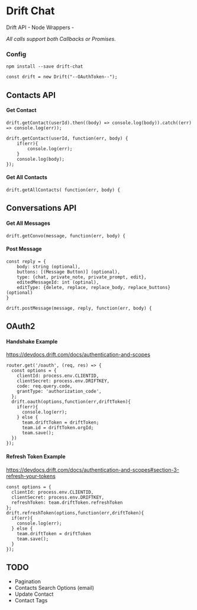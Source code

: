 # Drift Chat

Drift API - Node Wrappers -

*All calls support both Callbacks or Promises.*

### Config

`npm install --save drift-chat`

`const drift = new Drift("--OAuthToken--");`

## Contacts API

#### Get Contact

```
drift.getContact(userId).then((body) => console.log(body)).catch((err) => console.log(err));
````

```
drift.getContact(userId, function(err, body) {
    if(err){
        console.log(err);
    }
    console.log(body);
});
```

#### Get All Contacts

```
drift.getAllContacts( function(err, body) {
```

## Conversations API

#### Get All Messages

```
drift.getConvo(message, function(err, body) {
```

#### Post Message

```
const reply = {
    body: string (optional),
    buttons: [(Message Button)] (optional),
    type: {chat, private_note, private_prompt, edit},
    editedMessageId: int (optinal),
    editType: {delete, replace, replace_body, replace_buttons} (optional)
}

drift.postMessage(message, reply, function(err, body) {
```

## OAuth2

#### Handshake Example
https://devdocs.drift.com/docs/authentication-and-scopes

```
router.get('/oauth', (req, res) => {
  const options = {
    clientId: process.env.CLIENTID,
    clientSecret: process.env.DRIFTKEY,
    code: req.query.code,
    grantType: 'authorization_code',
  };
  drift.oauth(options,function(err,driftToken){
    if(err){
      console.log(err);
    } else {
      team.driftToken = driftToken;
      team.id = driftToken.orgId;
      team.save();
  })
});
```

#### Refresh Token Example
https://devdocs.drift.com/docs/authentication-and-scopes#section-3-refresh-your-tokens

```
const options = {
  clientId: process.env.CLIENTID,
  clientSecret: process.env.DRIFTKEY,
  refreshToken: team.driftToken.refreshToken
};
drift.refreshToken(options,function(err,driftToken){
  if(err){
    console.log(err);
  } else {
    team.driftToken = driftToken
    team.save();
  }
});
```

## TODO
* Pagination
* Contacts Search Options (email)
* Update Contact
* Contact Tags
